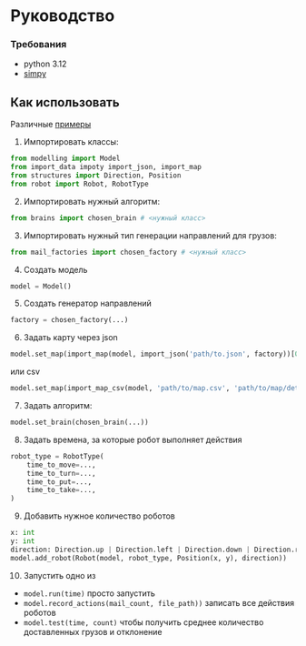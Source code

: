 # Руководство

### Требования

- python 3.12
- [simpy](https://github.com/esemble/simpy)

## Как использовать
Различные [примеры](/examples)
1. Импортировать классы:
```python
from modelling import Model
from import_data impoty import_json, import_map
from structures import Direction, Position
from robot import Robot, RobotType
```
2. Импортировать нужный алгоритм:
```python
from brains import chosen_brain # <нужный класс>
```
3. Импортировать нужный тип генерации направлений для грузов:
```python
from mail_factories import chosen_factory # <нужный класс>
```
4. Создать модель
```python
model = Model()
```
5. Создать генератор направлений
```python
factory = chosen_factory(...)
```
6. Задать карту через json
```python
model.set_map(import_map(model, import_json('path/to.json', factory))[0])
```
или csv
```python
model.set_map(import_map_csv(model, 'path/to/map.csv', 'path/to/map/details.csv', mail_factory))
```
7. Задать алгоритм:
```python
model.set_brain(chosen_brain(...))
```
8. Задать времена, за которые робот выполняет действия
```python
robot_type = RobotType(
    time_to_move=...,
    time_to_turn=...,
    time_to_put=...,
    time_to_take=...,
)
```
9. Добавить нужное количество роботов
```python
x: int
y: int
direction: Direction.up | Direction.left | Direction.down | Direction.right
model.add_robot(Robot(model, robot_type, Position(x, y), direction))
```
10. Запустить одно из
- `model.run(time)` просто запустить
- `model.record_actions(mail_count, file_path))` записать все действия роботов
- `model.test(time, count)` чтобы получить среднее количество доставленных грузов и отклонение
